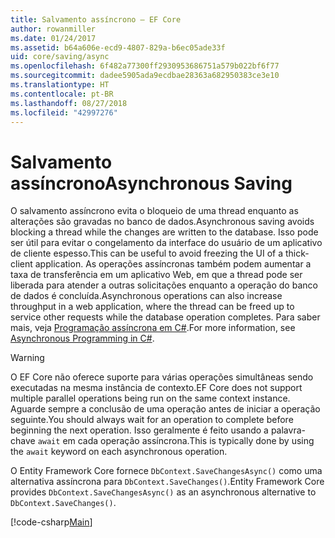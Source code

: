 ```yaml
---
title: Salvamento assíncrono – EF Core
author: rowanmiller
ms.date: 01/24/2017
ms.assetid: b64a606e-ecd9-4807-829a-b6ec05ade33f
uid: core/saving/async
ms.openlocfilehash: 6f482a77300ff2930953686751a579b022bf6f77
ms.sourcegitcommit: dadee5905ada9ecdbae28363a682950383ce3e10
ms.translationtype: HT
ms.contentlocale: pt-BR
ms.lasthandoff: 08/27/2018
ms.locfileid: "42997276"
---
```

# <a name="asynchronous-saving"></a><span data-ttu-id="0a7e3-102">Salvamento assíncrono</span><span class="sxs-lookup"><span data-stu-id="0a7e3-102">Asynchronous Saving</span></span>

<span data-ttu-id="0a7e3-103">O salvamento assíncrono evita o bloqueio de uma thread enquanto as alterações são gravadas no banco de dados.</span><span class="sxs-lookup"><span data-stu-id="0a7e3-103">Asynchronous saving avoids blocking a thread while the changes are written to the database.</span></span> <span data-ttu-id="0a7e3-104">Isso pode ser útil para evitar o congelamento da interface do usuário de um aplicativo de cliente espesso.</span><span class="sxs-lookup"><span data-stu-id="0a7e3-104">This can be useful to avoid freezing the UI of a thick-client application.</span></span> <span data-ttu-id="0a7e3-105">As operações assíncronas também podem aumentar a taxa de transferência em um aplicativo Web, em que a thread pode ser liberada para atender a outras solicitações enquanto a operação do banco de dados é concluída.</span><span class="sxs-lookup"><span data-stu-id="0a7e3-105">Asynchronous operations can also increase throughput in a web application, where the thread can be freed up to service other requests while the database operation completes.</span></span> <span data-ttu-id="0a7e3-106">Para saber mais, veja [Programação assíncrona em C#](https://docs.microsoft.com/dotnet/csharp/async).</span><span class="sxs-lookup"><span data-stu-id="0a7e3-106">For more information, see [Asynchronous Programming in C#](https://docs.microsoft.com/dotnet/csharp/async).</span></span>

> [!WARNING]  
> <span data-ttu-id="0a7e3-107">O EF Core não oferece suporte para várias operações simultâneas sendo executadas na mesma instância de contexto.</span><span class="sxs-lookup"><span data-stu-id="0a7e3-107">EF Core does not support multiple parallel operations being run on the same context instance.</span></span> <span data-ttu-id="0a7e3-108">Aguarde sempre a conclusão de uma operação antes de iniciar a operação seguinte.</span><span class="sxs-lookup"><span data-stu-id="0a7e3-108">You should always wait for an operation to complete before beginning the next operation.</span></span> <span data-ttu-id="0a7e3-109">Isso geralmente é feito usando a palavra-chave `await` em cada operação assíncrona.</span><span class="sxs-lookup"><span data-stu-id="0a7e3-109">This is typically done by using the `await` keyword on each asynchronous operation.</span></span>

<span data-ttu-id="0a7e3-110">O Entity Framework Core fornece `DbContext.SaveChangesAsync()` como uma alternativa assíncrona para `DbContext.SaveChanges()`.</span><span class="sxs-lookup"><span data-stu-id="0a7e3-110">Entity Framework Core provides `DbContext.SaveChangesAsync()` as an asynchronous alternative to `DbContext.SaveChanges()`.</span></span>

[!code-csharp[Main](../../../samples/core/Saving/Saving/Async/Sample.cs#Sample)]
